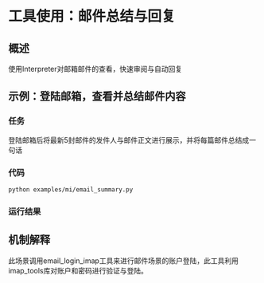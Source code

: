 # 工具使用：邮件总结与回复

## 概述

使用Interpreter对邮箱邮件的查看，快速审阅与自动回复

## 示例：登陆邮箱，查看并总结邮件内容

### 任务

登陆邮箱后将最新5封邮件的发件人与邮件正文进行展示，并将每篇邮件总结成一句话

### 代码

```bash
python examples/mi/email_summary.py
```

### 运行结果

## 机制解释

此场景调用email_login_imap工具来进行邮件场景的账户登陆，此工具利用imap_tools库对账户和密码进行验证与登陆。
